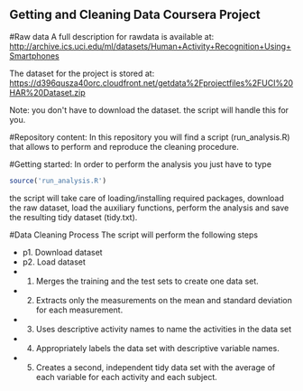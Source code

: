 ## Getting and Cleaning Data Coursera Project

#Raw data
A full description for rawdata is available at:
http://archive.ics.uci.edu/ml/datasets/Human+Activity+Recognition+Using+Smartphones

The dataset for the project is stored at:
https://d396qusza40orc.cloudfront.net/getdata%2Fprojectfiles%2FUCI%20HAR%20Dataset.zip 

Note: you don't have to download the dataset. the script will handle this for you.

#Repository content:
In this repository you will find a script (run_analysis.R) that allows to perform and reproduce the cleaning procedure.


#Getting started:
In order to perform the analysis you just have to type 
```r 
source('run_analysis.R') 
```
the script will take care of loading/installing required packages, download the raw dataset, load the auxiliary functions, perform the analysis and save the resulting tidy dataset (tidy.txt).

#Data Cleaning Process
The script will perform the following steps
- p1. Download dataset
- p2. Load dataset
- 1. Merges the training and the test sets to create one data set.
- 2. Extracts only the measurements on the mean and standard deviation for each measurement. 
- 3. Uses descriptive activity names to name the activities in the data set
- 4. Appropriately labels the data set with descriptive variable names. 
- 5. Creates a second, independent tidy data set with the average of each variable for each activity and each subject. 
